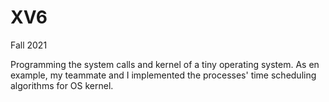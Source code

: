 # XV6
Fall 2021

Programming the system calls and kernel of a tiny operating system. As en example, my teammate and I implemented the processes' time scheduling algorithms for OS kernel.
